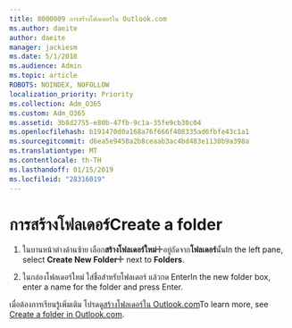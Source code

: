 ```yaml
---
title: 8000009 การสร้างโฟลเดอร์ใน Outlook.com
ms.author: daeite
author: daeite
manager: jackiesm
ms.date: 5/1/2018
ms.audience: Admin
ms.topic: article
ROBOTS: NOINDEX, NOFOLLOW
localization_priority: Priority
ms.collection: Adm_O365
ms.custom: Adm_O365
ms.assetid: 3b8d2755-e80b-47fb-9c1a-35fe9cb30c04
ms.openlocfilehash: b191470d0a168a76f666f408335ad6fbfe43c1a1
ms.sourcegitcommit: d6ea5e9458a2b8ceaab3ac4bd483e1130b9a398a
ms.translationtype: MT
ms.contentlocale: th-TH
ms.lasthandoff: 01/15/2019
ms.locfileid: "28316019"
---
```

# <a name="create-a-folder"></a><span data-ttu-id="49eb1-102">การสร้างโฟลเดอร์</span><span class="sxs-lookup"><span data-stu-id="49eb1-102">Create a folder</span></span>

1. <span data-ttu-id="49eb1-103">ในบานหน้าต่างด้านซ้าย เลือก**สร้างโฟลเดอร์ใหม่**![ตัวสร้างปุ่มโฟลเดอร์ใหม่](media/d8e28612-fbdb-4d28-a4d0-14f7834cfd97.png)อยู่ถัดจาก**โฟลเดอร์**นั้น</span><span class="sxs-lookup"><span data-stu-id="49eb1-103">In the left pane, select **Create New Folder**![The Create new folder button](media/d8e28612-fbdb-4d28-a4d0-14f7834cfd97.png) next to **Folders**.</span></span> 
    
2. <span data-ttu-id="49eb1-104">ในกล่องโฟลเดอร์ใหม่ ใส่ชื่อสำหรับโฟลเดอร์ แล้วกด Enter</span><span class="sxs-lookup"><span data-stu-id="49eb1-104">In the new folder box, enter a name for the folder and press Enter.</span></span>
    
<span data-ttu-id="49eb1-105">เมื่อต้องการเรียนรู้เพิ่มเติม โปรดดู[สร้างโฟลเดอร์ใน Outlook.com](https://go.microsoft.com/fwlink/p/?linkid=873114)</span><span class="sxs-lookup"><span data-stu-id="49eb1-105">To learn more, see [Create a folder in Outlook.com](https://go.microsoft.com/fwlink/p/?linkid=873114).</span></span>
  

